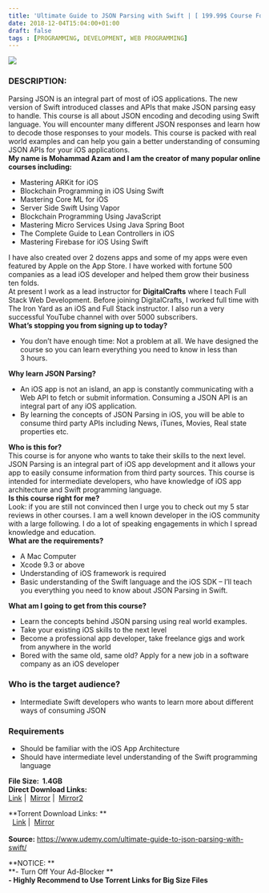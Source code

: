 ```yaml
---
title: 'Ultimate Guide to JSON Parsing with Swift | [ 199.99$ Course For Free ]'
date: 2018-12-04T15:04:00+01:00
draft: false
tags : [PROGRAMMING, DEVELOPMENT, WEB PROGRAMMING]
---
```


[![](https://1.bp.blogspot.com/-xcb10yc3IJ4/XAaImAH_TGI/AAAAAAAAAi8/TzyVQ5YArIosiV5Y8QdZcFvVi2Azgd3eQCLcBGAs/s640/The-Complete-Guide-to-JSON-Parsing-Using-Swift-4.jpg)](https://1.bp.blogspot.com/-xcb10yc3IJ4/XAaImAH_TGI/AAAAAAAAAi8/TzyVQ5YArIosiV5Y8QdZcFvVi2Azgd3eQCLcBGAs/s1600/The-Complete-Guide-to-JSON-Parsing-Using-Swift-4.jpg)

### DESCRIPTION:

Parsing JSON is an integral part of most of iOS applications. The new version of Swift introduced classes and APIs that make JSON parsing easy to handle. This course is all about JSON encoding and decoding using Swift language. You will encounter many different JSON responses and learn how to decode those responses to your models. This course is packed with real world examples and can help you gain a better understanding of consuming JSON APIs for your iOS applications.  
**My name is Mohammad Azam and I am the creator of many popular online courses including:**  

*   Mastering ARKit for iOS
*   Blockchain Programming in iOS Using Swift
*   Mastering Core ML for iOS
*   Server Side Swift Using Vapor
*   Blockchain Programming Using JavaScript
*   Mastering Micro Services Using Java Spring Boot
*   The Complete Guide to Lean Controllers in iOS
*   Mastering Firebase for iOS Using Swift

I have also created over 2 dozens apps and some of my apps were even featured by Apple on the App Store. I have worked with fortune 500 companies as a lead iOS developer and helped them grow their business ten folds.  
At present I work as a lead instructor for **DigitalCrafts** where I teach Full Stack Web Development. Before joining DigitalCrafts, I worked full time with The Iron Yard as an iOS and Full Stack instructor. I also run a very successful YouTube channel with over 5000 subscribers.  
**What’s stopping you from signing up to today?**  

*   You don’t have enough time: Not a problem at all. We have designed the course so you can learn everything you need to know in less than 3 hours.

**Why learn JSON Parsing?**  

*   An iOS app is not an island, an app is constantly communicating with a Web API to fetch or submit information. Consuming a JSON API is an integral part of any iOS application.
*   By learning the concepts of JSON Parsing in iOS, you will be able to consume third party APIs including News, iTunes, Movies, Real state properties etc.

**Who is this for?**  
This course is for anyone who wants to take their skills to the next level. JSON Parsing is an integral part of iOS app development and it allows your app to easily consume information from third party sources. This course is intended for intermediate developers, who have knowledge of iOS app architecture and Swift programming language.  
**Is this course right for me?**  
Look: if you are still not convinced then I urge you to check out my 5 star reviews in other courses. I am a well known developer in the iOS community with a large following. I do a lot of speaking engagements in which I spread knowledge and education.  
**What are the requirements?**  

*   A Mac Computer
*   Xcode 9.3 or above
*   Understanding of iOS framework is required
*   Basic understanding of the Swift language and the iOS SDK – I’ll teach you everything you need to know about JSON Parsing in Swift.

**What am I going to get from this course?**  

*   Learn the concepts behind JSON parsing using real world examples.
*   Take your existing iOS skills to the next level
*   Become a professional app developer, take freelance gigs and work from anywhere in the world
*   Bored with the same old, same old? Apply for a new job in a software company as an iOS developer

### Who is the target audience?

*   Intermediate Swift developers who wants to learn more about different ways of consuming JSON

### Requirements

*   Should be familiar with the iOS App Architecture
*   Should have intermediate level understanding of the Swift programming language

**File Size:  1.4GB**  
**Direct Download Links:**  
 [Link](http://turboagram.com/18521555/json-parsing-link1) |  [Mirror](http://turboagram.com/18521555/json-parsing-link2) |  [Mirror2](http://turboagram.com/18521555/json-parsing-link3)  
  
**Torrent Download Links: **  
  [Link](http://turboagram.com/18521555/json-parsing-torrent1) |  [Mirror](http://turboagram.com/18521555/json-parsing-torrent2)  
   
**Source:** https://www.udemy.com/ultimate-guide-to-json-parsing-with-swift/  
  
  
**NOTICE: **  
**\- Turn Off Your Ad-Blocker **  
**\- Highly Recommend to Use Torrent Links for Big Size Files**